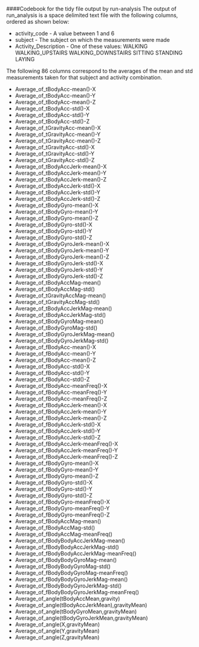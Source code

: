 ####Codebook for the tidy file output by run-analysis
The output of run_analysis is a space delimited text file with the following columns, ordered as shown below:
* activity_code -
A value between 1 and 6
* subject - 
The subject on which the measurements were made
* Activity_Description - 
One of these values:
WALKING
WALKING_UPSTAIRS
WALKING_DOWNSTAIRS
SITTING
STANDING
LAYING

The following 86 columns correspond to the averages of the mean and std measurements taken for that subject and activity combination.
* Average_of_tBodyAcc-mean()-X
* Average_of_tBodyAcc-mean()-Y
* Average_of_tBodyAcc-mean()-Z
* Average_of_tBodyAcc-std()-X
* Average_of_tBodyAcc-std()-Y
* Average_of_tBodyAcc-std()-Z
* Average_of_tGravityAcc-mean()-X
* Average_of_tGravityAcc-mean()-Y
* Average_of_tGravityAcc-mean()-Z
* Average_of_tGravityAcc-std()-X
* Average_of_tGravityAcc-std()-Y
* Average_of_tGravityAcc-std()-Z
* Average_of_tBodyAccJerk-mean()-X
* Average_of_tBodyAccJerk-mean()-Y
* Average_of_tBodyAccJerk-mean()-Z
* Average_of_tBodyAccJerk-std()-X
* Average_of_tBodyAccJerk-std()-Y
* Average_of_tBodyAccJerk-std()-Z
* Average_of_tBodyGyro-mean()-X
* Average_of_tBodyGyro-mean()-Y
* Average_of_tBodyGyro-mean()-Z
* Average_of_tBodyGyro-std()-X
* Average_of_tBodyGyro-std()-Y
* Average_of_tBodyGyro-std()-Z
* Average_of_tBodyGyroJerk-mean()-X
* Average_of_tBodyGyroJerk-mean()-Y
* Average_of_tBodyGyroJerk-mean()-Z
* Average_of_tBodyGyroJerk-std()-X
* Average_of_tBodyGyroJerk-std()-Y
* Average_of_tBodyGyroJerk-std()-Z
* Average_of_tBodyAccMag-mean()
* Average_of_tBodyAccMag-std()
* Average_of_tGravityAccMag-mean()
* Average_of_tGravityAccMag-std()
* Average_of_tBodyAccJerkMag-mean()
* Average_of_tBodyAccJerkMag-std()
* Average_of_tBodyGyroMag-mean()
* Average_of_tBodyGyroMag-std()
* Average_of_tBodyGyroJerkMag-mean()
* Average_of_tBodyGyroJerkMag-std()
* Average_of_fBodyAcc-mean()-X
* Average_of_fBodyAcc-mean()-Y
* Average_of_fBodyAcc-mean()-Z
* Average_of_fBodyAcc-std()-X
* Average_of_fBodyAcc-std()-Y
* Average_of_fBodyAcc-std()-Z
* Average_of_fBodyAcc-meanFreq()-X
* Average_of_fBodyAcc-meanFreq()-Y
* Average_of_fBodyAcc-meanFreq()-Z
* Average_of_fBodyAccJerk-mean()-X
* Average_of_fBodyAccJerk-mean()-Y
* Average_of_fBodyAccJerk-mean()-Z
* Average_of_fBodyAccJerk-std()-X
* Average_of_fBodyAccJerk-std()-Y
* Average_of_fBodyAccJerk-std()-Z
* Average_of_fBodyAccJerk-meanFreq()-X
* Average_of_fBodyAccJerk-meanFreq()-Y
* Average_of_fBodyAccJerk-meanFreq()-Z
* Average_of_fBodyGyro-mean()-X
* Average_of_fBodyGyro-mean()-Y
* Average_of_fBodyGyro-mean()-Z
* Average_of_fBodyGyro-std()-X
* Average_of_fBodyGyro-std()-Y
* Average_of_fBodyGyro-std()-Z
* Average_of_fBodyGyro-meanFreq()-X
* Average_of_fBodyGyro-meanFreq()-Y
* Average_of_fBodyGyro-meanFreq()-Z
* Average_of_fBodyAccMag-mean()
* Average_of_fBodyAccMag-std()
* Average_of_fBodyAccMag-meanFreq()
* Average_of_fBodyBodyAccJerkMag-mean()
* Average_of_fBodyBodyAccJerkMag-std()
* Average_of_fBodyBodyAccJerkMag-meanFreq()
* Average_of_fBodyBodyGyroMag-mean()
* Average_of_fBodyBodyGyroMag-std()
* Average_of_fBodyBodyGyroMag-meanFreq()
* Average_of_fBodyBodyGyroJerkMag-mean()
* Average_of_fBodyBodyGyroJerkMag-std()
* Average_of_fBodyBodyGyroJerkMag-meanFreq()
* Average_of_angle(tBodyAccMean,gravity)
* Average_of_angle(tBodyAccJerkMean),gravityMean)
* Average_of_angle(tBodyGyroMean,gravityMean)
* Average_of_angle(tBodyGyroJerkMean,gravityMean)
* Average_of_angle(X,gravityMean)
* Average_of_angle(Y,gravityMean)
* Average_of_angle(Z,gravityMean)
